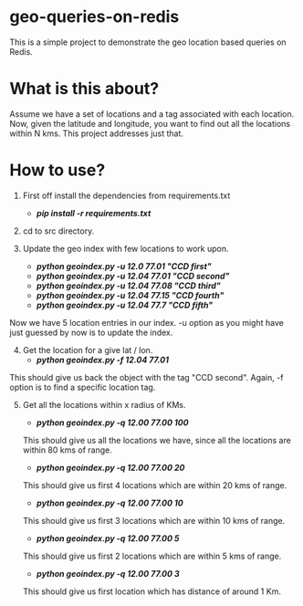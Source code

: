 geo-queries-on-redis
====================

This is a simple project to demonstrate the geo location based queries on Redis.

What is this about?
====================
Assume we have a set of locations and a tag associated with each location. Now, given the latitude and longitude, you want to find out all the locations within N kms. This project addresses just that.


How to use?
====================
1. First off install the dependencies from requirements.txt
    * **_pip install -r requirements.txt_**
  
2. cd to src directory.

3. Update the geo index with few locations to work upon.
    * **_python geoindex.py -u 12.0 77.01 "CCD first"_**
    * **_python geoindex.py -u 12.04 77.01 "CCD second"_**
    * **_python geoindex.py -u 12.04 77.08 "CCD third"_**
    * **_python geoindex.py -u 12.04 77.15 "CCD fourth"_**
    * **_python geoindex.py -u 12.04 77.7 "CCD fifth"_**

  Now we have 5 location entries in our index. -u option as you might have just guessed by now is to update the index.

4. Get the location for a give lat / lon.
    * **_python geoindex.py -f 12.04 77.01_**

  This should give us back the object with the tag "CCD second". Again, -f option is to find a specific location tag.

5. Get all the locations within x radius of KMs.
    * **_python geoindex.py -q 12.00 77.00 100_**
    
    This should give us all the locations we have, since all the locations are within 80 kms of range.
    
    
    * **_python geoindex.py -q 12.00 77.00 20_**
    
    This should give us first 4 locations which are within 20 kms of range.
    
    
    * **_python geoindex.py -q 12.00 77.00 10_**
    
    This should give us first 3 locations which are within 10 kms of range.
    
    
    * **_python geoindex.py -q 12.00 77.00 5_**
    
    This should give us first 2 locations which are within 5 kms of range.
    
    
    * **_python geoindex.py -q 12.00 77.00 3_**
    
    This should give us first location which has distance of around 1 Km.

